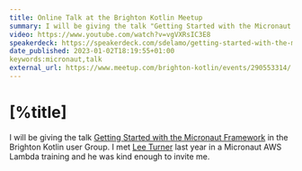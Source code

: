 ```yaml
---
title: Online Talk at the Brighton Kotlin Meetup
summary: I will be giving the talk "Getting Started with the Micronaut Framework" in the Brighton Kotlin user Group. I met Lee Turner last year in a Micronaut AWS Lambda training and he was kind enough to invite me. 
video: https://www.youtube.com/watch?v=vgVXRsIC3E8
speakerdeck: https://speakerdeck.com/sdelamo/getting-started-with-the-micronaut-framework-brighton-kotlin-user-group
date_published: 2023-01-02T18:19:55+01:00
keywords:micronaut,talk
external_url: https://www.meetup.com/brighton-kotlin/events/290553314/ 
---
```


# [%title]

 I will be giving the talk <a href="http://localhost/sergiodelamo.com/blog/presentation-micronaut-introduction.html">Getting Started with the Micronaut Framework</a> in the Brighton Kotlin user Group. I met <a href="https://twitter.com/leeturner">Lee Turner</a> last year in a Micronaut AWS Lambda training and he was kind enough to invite me. 

<script async class="speakerdeck-embed" data-id="13ba86e119a24e4da2f2c8d4ddbabce0" data-ratio="1.77777777777778" src="//speakerdeck.com/assets/embed.js"></script>